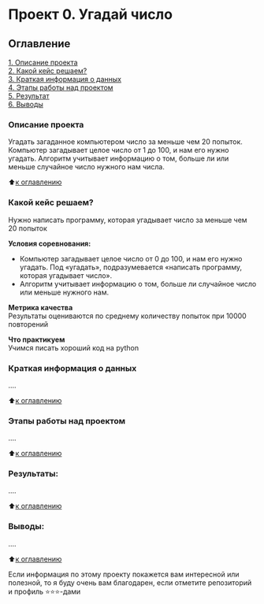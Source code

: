 # Проект 0. Угадай число

## Оглавление  
[1. Описание проекта](https://github.com/AlexShark090577/Kusr_DS/tree/main/project_0/README.md#Описание-проекта)  
[2. Какой кейс решаем?](https://github.com/AlexShark090577/Kusr_DS/tree/main/project_0/README.md#Какой-кейс-решаем)  
[3. Краткая информация о данных](https://github.com/AlexShark090577/Kusr_DS/tree/main/project_0/README.md#Краткая-информация-о-данных)  
[4. Этапы работы над проектом](https://github.com/AlexShark090577/Kusr_DS/tree/main/project_0/README.md#Этапы-работы-над-проектом)  
[5. Результат](https://github.com/AlexShark090577/Kusr_DS/tree/main/project_0/README.md#Результат)    
[6. Выводы](https://github.com/AlexShark090577/Kusr_DS/tree/main/project_0/README.md#Выводы) 

### Описание проекта    
Угадать загаданное компьютером число за меньше чем 20 попыток.
Компьютер загадывает целое число от 1 до 100, и нам его нужно угадать.
Алгоритм учитывает информацию о том, больше ли или меньше случайное число нужного нам числа.

:arrow_up:[к оглавлению](https://github.com/AlexShark090577/Kusr_DS/tree/main/project_0/README.md#Оглавление)


### Какой кейс решаем?    
Нужно написать программу, которая угадывает число за меньше чем 20 попыток

**Условия соревнования:**  
- Компьютер загадывает целое число от 0 до 100, и нам его нужно угадать. Под «угадать», подразумевается «написать программу, которая угадывает число».
- Алгоритм учитывает информацию о том, больше ли случайное число или меньше нужного нам.

**Метрика качества**     
Результаты оцениваются по среднему количеству попыток при 10000 повторений

**Что практикуем**     
Учимся писать хороший код на python


### Краткая информация о данных
....
  
:arrow_up:[к оглавлению](https://github.com/AlexShark090577/Kusr_DS/tree/main/project_0/README.md#Оглавление)


### Этапы работы над проектом  
....

:arrow_up:[к оглавлению](https://github.com/AlexShark090577/Kusr_DS/tree/main/project_0/README.md#Оглавление)


### Результаты:  
....

:arrow_up:[к оглавлению](https://github.com/AlexShark090577/Kusr_DS/tree/main/project_0/README.md#Оглавление)


### Выводы:  
....

:arrow_up:[к оглавлению](https://github.com/AlexShark090577/Kusr_DS/tree/main/project_0/README.md#Оглавление)


Если информация по этому проекту покажется вам интересной или полезной, то я буду очень вам благодарен, если отметите репозиторий и профиль ⭐️⭐️⭐️-дами